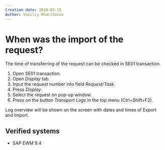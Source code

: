 ```yaml
---
Creation date: 2018-03-15
Author: Vasiliy Kharitonov
---
```


# When was the import of the request?

The time of transferring of the request can be checked in SE01 transaction.

1. Open SE01 transaction.
2. Open *Display* tab.
3. Input the request number into field *Request/Task*.
4. Press *Display*.
5. Select the request on pop-up window.
6. Press on the button *Transport Logs* in the top menu (Ctrl+Shift+F2).

Log overview will be shown on the screen with dates and times of Export and Import.

## Verified systems

- SAP EWM 9.4
